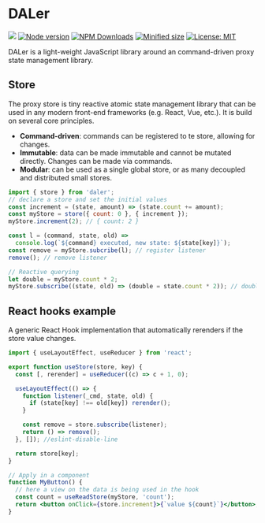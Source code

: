 # DALer

![](https://github.com/kevtiq/daler/workflows/test/badge.svg)
[![Node version](https://img.shields.io/npm/v/daler.svg?style=flat)](https://www.npmjs.com/package/daler)
[![NPM Downloads](https://img.shields.io/npm/dm/daler.svg?style=flat)](https://www.npmjs.com/package/daler)
[![Minified size](https://img.shields.io/bundlephobia/min/daler@latest?label=minified)](https://www.npmjs.com/package/daler)
[![License: MIT](https://img.shields.io/badge/License-MIT-yellow.svg)](https://opensource.org/licenses/MIT)

DALer is a light-weight JavaScript library around an command-driven proxy state management library.

## Store

The proxy store is tiny reactive atomic state management library that can be used in any modern front-end frameworks (e.g. React, Vue, etc.). It is build on several core principles.

- **Command-driven**: commands can be registered to te store, allowing for changes.
- **Immutable**: data can be made immutable and cannot be mutated directly. Changes can be made via commands.
- **Modular**: can be used as a single global store, or as many decoupled and distributed small stores.

```js
import { store } from 'daler';
// declare a store and set the initial values
const increment = (state, amount) => (state.count += amount);
const myStore = store({ count: 0 }, { increment });
myStore.increment(2); // { count: 2 }

const l = (command, state, old) =>
  console.log(`${command} executed, new state: ${state[key]}`);
const remove = myStore.subcribe(l); // register listener
remove(); // remove listener

// Reactive querying
let double = myStore.count * 2;
myStore.subscribe((state, old) => (double = state.count * 2)); // double = 2
```

## React hooks example

A generic React Hook implementation that automatically rerenders if the store value changes.

```jsx
import { useLayoutEffect, useReducer } from 'react';

export function useStore(store, key) {
  const [, rerender] = useReducer((c) => c + 1, 0);

  useLayoutEffect(() => {
    function listener(_cmd, state, old) {
      if (state[key] !== old[key]) rerender();
    }

    const remove = store.subscribe(listener);
    return () => remove();
  }, []); //eslint-disable-line

  return store[key];
}

// Apply in a component
function MyButton() {
  // here a view on the data is being used in the hook
  const count = useReadStore(myStore, 'count');
  return <button onClick={store.increment}>{`value ${count}`}</button>;
}
```
